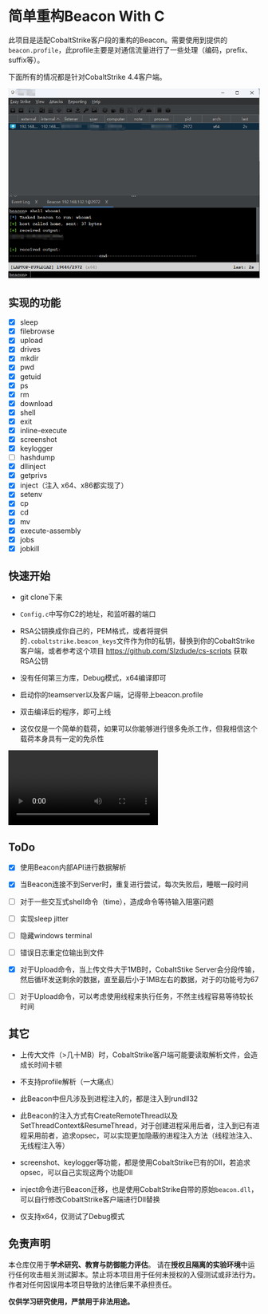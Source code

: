 # 简单重构Beacon  With C 

此项目是适配CobaltStrike客户段的重构的Beacon。需要使用到提供的`beacon.profile`，此profile主要是对通信流量进行了一些处理（编码，prefix、suffix等）。

下面所有的情况都是针对CobaltStrike 4.4客户端。

![image-20251020142632555](README.assets/image-20251020142632555.png)

## 实现的功能

- [x] sleep
- [x] filebrowse
- [x] upload
- [x] drives
- [x] mkdir
- [x] pwd
- [x] getuid
- [x] ps
- [x] rm
- [x] download
- [x] shell
- [x] exit
- [x] inline-execute
- [x] screenshot
- [x] keylogger
- [ ] hashdump
- [x] dllinject
- [x] getprivs
- [x] inject（注入 x64、x86都实现了）
- [x] setenv
- [x] cp
- [x] cd
- [x] mv
- [x] execute-assembly
- [x] jobs
- [x] jobkill

## 快速开始

- git clone下来

- `Config.c`中写你C2的地址，和监听器的端口

- RSA公钥换成你自己的，PEM格式，或者将提供的`.cobaltstrike.beacon_keys`文件作为你的私钥，替换到你的CobaltStrike客户端，或者参考这个项目 https://github.com/Slzdude/cs-scripts 获取RSA公钥

- 没有任何第三方库，Debug模式，x64编译即可

- 启动你的teamserver以及客户端，记得带上beacon.profile

- 双击编译后的程序，即可上线

- 这仅仅是一个简单的载荷，如果可以你能够进行很多免杀工作，但我相信这个载荷本身具有一定的免杀性

<video src="./2025-10-26 11-31-58.mkv"></video>

## ToDo

- [x] 使用Beacon内部API进行数据解析

- [x] 当Beacon连接不到Server时，重复进行尝试，每次失败后，睡眠一段时间

- [ ] 对于一些交互式shell命令（time），造成命令等待输入阻塞问题

- [ ] 实现sleep jitter

- [ ] 隐藏windows terminal

- [ ] 错误日志重定位输出到文件

- [x] 对于Upload命令，当上传文件大于1MB时，CobaltStike Server会分段传输，然后循环发送剩余的数据，直至最后小于1MB左右的数据，对于的功能号为67

- [ ] 对于Upload命令，可以考虑使用线程来执行任务，不然主线程容易等待较长时间

## 其它

- 上传大文件（>几十MB）时，CobaltStrike客户端可能要读取解析文件，会造成长时间卡顿
- 不支持profile解析（一大痛点）
- 此Beacon中但凡涉及到进程注入的，都是注入到rundll32

- 此Beacon的注入方式有CreateRemoteThread以及SetThreadContext&ResumeThread，对于创建进程采用后者，注入到已有进程采用前者，追求opsec，可以实现更加隐蔽的进程注入方法（线程池注入、无线程注入等）
- screenshot、keylogger等功能，都是使用CobaltStrike已有的Dll，若追求opsec，可以自己实现这两个功能Dll
- inject命令进行Beacon迁移，也是使用CobaltStrike自带的原始`beacon.dll`，可以自行修改CobaltStrike客户端进行Dll替换
- 仅支持x64，仅测试了Debug模式

## 免责声明

本仓库仅用于**学术研究、教育与防御能力评估**。
请在**授权且隔离的实验环境**中运行任何攻击相关测试脚本。禁止将本项目用于任何未授权的入侵测试或非法行为。作者对任何因误用本项目导致的法律后果不承担责任。

**仅供学习研究使用，严禁用于非法用途。**
